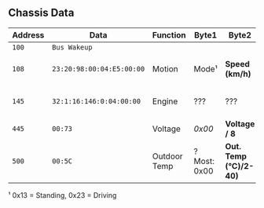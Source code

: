 ## Chassis Data

| Address | Data | Function | Byte1 | Byte2 | Byte3 | Byte4 | Byte5 | Byte6 | Byte7 | Byte8 |
| ------- | ---- | -------- | ----- | ----- | ----- | ----- | ----- | ----- | ----- | ----- |
| `100` | `Bus Wakeup` |
| `108` | `23:20:98:00:04:E5:00:00` | Motion | Mode¹ | **Speed (km/h)** | **Speed decimal (km/h/1000)** | *0x00* | **RPM** | **RPM / 4** | *0x00* | *0x00* |
| `145` | `32:1:16:146:0:04:00:00` | Engine | ??? | ??? | ??? | **Coolant (°C-40)** | ? 0xA0=Run,0x00=Off  | *0x04* | *0x00* | ??? |
| `445` | `00:73` | Voltage | *0x00* | **Voltage / 8** |
| `500` | `00:5C` | Outdoor Temp | ? Most: 0x00 | **Out. Temp (°C)/2-40)** |

¹ 0x13 = Standing, 0x23 = Driving
